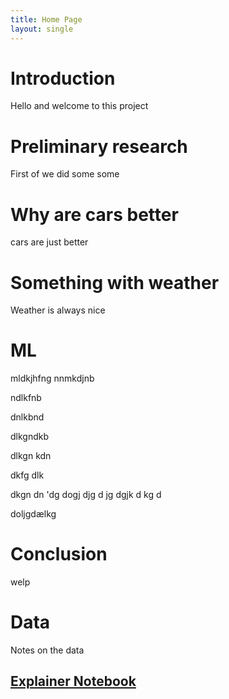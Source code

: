 ```yaml
---
title: Home Page
layout: single
---
```


# Introduction
Hello and welcome to this project

# Preliminary research 
First of we did some some

# Why are cars better
cars are just better

# Something with weather
Weather is always nice

# ML
mldkjhfng
nnmkdjnb

ndlkfnb


dnlkbnd  

dlkgndkb  

dlkgn kdn

 dkfg dlk
 
  dkgn dn 'dg 
  dogj
   djg
   d jg
   dgjk d
   kg 
   d 
   
   
   doljgdælkg

# Conclusion
welp

# Data
Notes on the data

## [Explainer Notebook](explainer-notebook.html)
